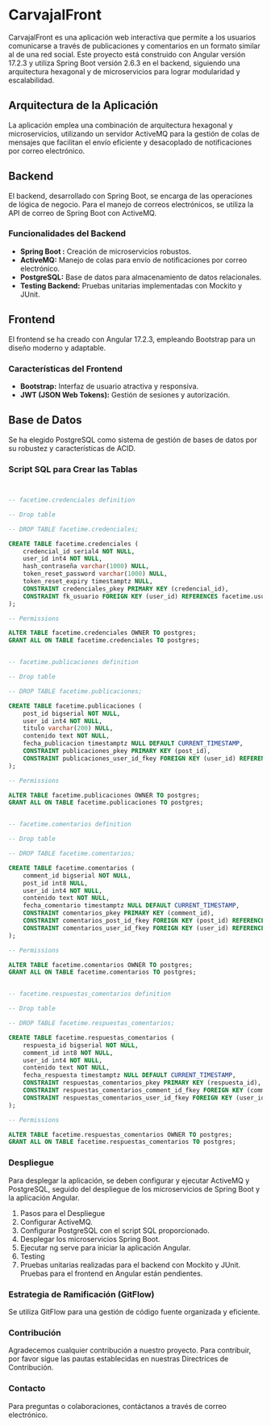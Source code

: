 # CarvajalFront

CarvajalFront es una aplicación web interactiva que permite a los usuarios comunicarse a través de publicaciones y comentarios en un formato similar al de una red social. Este proyecto está construido con Angular versión 17.2.3 y utiliza Spring Boot versión 2.6.3 en el backend, siguiendo una arquitectura hexagonal y de microservicios para lograr modularidad y escalabilidad.

## Arquitectura de la Aplicación

La aplicación emplea una combinación de arquitectura hexagonal y microservicios, utilizando un servidor ActiveMQ para la gestión de colas de mensajes que facilitan el envío eficiente y desacoplado de notificaciones por correo electrónico.

## Backend

El backend, desarrollado con Spring Boot, se encarga de las operaciones de lógica de negocio. Para el manejo de correos electrónicos, se utiliza la API de correo de Spring Boot con ActiveMQ.

### Funcionalidades del Backend
- **Spring Boot :** Creación de microservicios robustos.
- **ActiveMQ:** Manejo de colas para envío de notificaciones por correo electrónico.
- **PostgreSQL:** Base de datos para almacenamiento de datos relacionales.
- **Testing Backend:** Pruebas unitarias implementadas con Mockito y JUnit.

## Frontend

El frontend se ha creado con Angular 17.2.3, empleando Bootstrap para un diseño moderno y adaptable.

### Características del Frontend
- **Bootstrap:** Interfaz de usuario atractiva y responsiva.
- **JWT (JSON Web Tokens):** Gestión de sesiones y autorización.

## Base de Datos

Se ha elegido PostgreSQL como sistema de gestión de bases de datos por su robustez y características de ACID.

### Script SQL para Crear las Tablas

```sql


-- facetime.credenciales definition

-- Drop table

-- DROP TABLE facetime.credenciales;

CREATE TABLE facetime.credenciales (
	credencial_id serial4 NOT NULL,
	user_id int4 NOT NULL,
	hash_contraseña varchar(1000) NULL,
	token_reset_password varchar(1000) NULL,
	token_reset_expiry timestamptz NULL,
	CONSTRAINT credenciales_pkey PRIMARY KEY (credencial_id),
	CONSTRAINT fk_usuario FOREIGN KEY (user_id) REFERENCES facetime.usuarios(user_id)
);

-- Permissions

ALTER TABLE facetime.credenciales OWNER TO postgres;
GRANT ALL ON TABLE facetime.credenciales TO postgres;


-- facetime.publicaciones definition

-- Drop table

-- DROP TABLE facetime.publicaciones;

CREATE TABLE facetime.publicaciones (
	post_id bigserial NOT NULL,
	user_id int4 NOT NULL,
	titulo varchar(200) NULL,
	contenido text NOT NULL,
	fecha_publicacion timestamptz NULL DEFAULT CURRENT_TIMESTAMP,
	CONSTRAINT publicaciones_pkey PRIMARY KEY (post_id),
	CONSTRAINT publicaciones_user_id_fkey FOREIGN KEY (user_id) REFERENCES facetime.usuarios(user_id)
);

-- Permissions

ALTER TABLE facetime.publicaciones OWNER TO postgres;
GRANT ALL ON TABLE facetime.publicaciones TO postgres;


-- facetime.comentarios definition

-- Drop table

-- DROP TABLE facetime.comentarios;

CREATE TABLE facetime.comentarios (
	comment_id bigserial NOT NULL,
	post_id int8 NULL,
	user_id int4 NOT NULL,
	contenido text NOT NULL,
	fecha_comentario timestamptz NULL DEFAULT CURRENT_TIMESTAMP,
	CONSTRAINT comentarios_pkey PRIMARY KEY (comment_id),
	CONSTRAINT comentarios_post_id_fkey FOREIGN KEY (post_id) REFERENCES facetime.publicaciones(post_id),
	CONSTRAINT comentarios_user_id_fkey FOREIGN KEY (user_id) REFERENCES facetime.usuarios(user_id)
);

-- Permissions

ALTER TABLE facetime.comentarios OWNER TO postgres;
GRANT ALL ON TABLE facetime.comentarios TO postgres;


-- facetime.respuestas_comentarios definition

-- Drop table

-- DROP TABLE facetime.respuestas_comentarios;

CREATE TABLE facetime.respuestas_comentarios (
	respuesta_id bigserial NOT NULL,
	comment_id int8 NOT NULL,
	user_id int4 NOT NULL,
	contenido text NOT NULL,
	fecha_respuesta timestamptz NULL DEFAULT CURRENT_TIMESTAMP,
	CONSTRAINT respuestas_comentarios_pkey PRIMARY KEY (respuesta_id),
	CONSTRAINT respuestas_comentarios_comment_id_fkey FOREIGN KEY (comment_id) REFERENCES facetime.comentarios(comment_id),
	CONSTRAINT respuestas_comentarios_user_id_fkey FOREIGN KEY (user_id) REFERENCES facetime.usuarios(user_id)
);

-- Permissions

ALTER TABLE facetime.respuestas_comentarios OWNER TO postgres;
GRANT ALL ON TABLE facetime.respuestas_comentarios TO postgres;

```
### Despliegue

Para desplegar la aplicación, se deben configurar y ejecutar ActiveMQ y PostgreSQL, seguido del despliegue de los microservicios de Spring Boot y la aplicación Angular.

1. Pasos para el Despliegue
2. Configurar ActiveMQ.
3. Configurar PostgreSQL con el script SQL proporcionado.
4. Desplegar los microservicios Spring Boot.
4. Ejecutar ng serve para iniciar la aplicación Angular.
5. Testing
6. Pruebas unitarias realizadas para el backend con Mockito y JUnit. Pruebas para el frontend en Angular están pendientes.

### Estrategia de Ramificación (GitFlow)
Se utiliza GitFlow para una gestión de código fuente organizada y eficiente.

### Contribución
Agradecemos cualquier contribución a nuestro proyecto. Para contribuir, por favor sigue las pautas establecidas en nuestras Directrices de Contribución.

### Contacto
Para preguntas o colaboraciones, contáctanos a través de correo electrónico.
